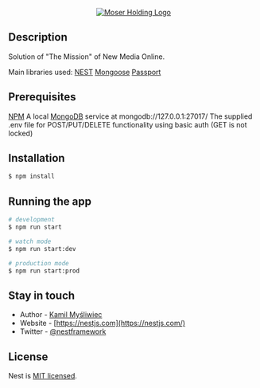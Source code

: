 <p align="center">
  <a href="https://www.moserholding.com/" target="blank"><img src="https://www.moserholding.com/img/moser-holding-logo-nav.png" alt="Moser Holding Logo" /></a>
</p>

## Description

Solution of "The Mission" of New Media Online.

Main libraries used:
[NEST](https://nestjs.com/)
[Mongoose](https://mongoosejs.com/)
[Passport](https://www.passportjs.org/)

## Prerequisites

[NPM](https://nodejs.org)
A local [MongoDB](https://www.mongodb.com/) service at mongodb://127.0.0.1:27017/
The supplied .env file for POST/PUT/DELETE functionality using basic auth (GET is not locked)

## Installation

```bash
$ npm install
```

## Running the app

```bash
# development
$ npm run start

# watch mode
$ npm run start:dev

# production mode
$ npm run start:prod
```

## Stay in touch

- Author - [Kamil Myśliwiec](https://kamilmysliwiec.com)
- Website - [https://nestjs.com](https://nestjs.com/)
- Twitter - [@nestframework](https://twitter.com/nestframework)

## License

Nest is [MIT licensed](LICENSE).

